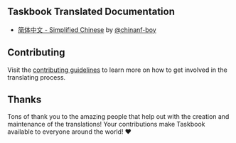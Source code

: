 ## Taskbook Translated Documentation

- [简体中文 - Simplified Chinese](https://github.com/klauscfhq/taskbook/blob/master/docs/readme.ZH.md) by [@chinanf-boy](https://github.com/chinanf-boy)

## Contributing

Visit the [contributing guidelines](https://github.com/klauscfhq/taskbook/blob/master/contributing.md#translating-documentation) to learn more on how to get involved in the translating process.

## Thanks

Tons of thank you to the amazing people that help out with the creation and maintenance of the translations! Your contributions make Taskbook available to everyone around the world! ❤️

